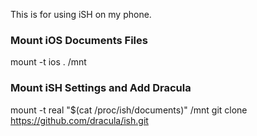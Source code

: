This is for using iSH on my phone. 

### Mount iOS Documents Files
mount -t ios . /mnt

### Mount iSH Settings and Add Dracula

mount -t real "$\(cat /proc/ish/documents\)" /mnt
git clone https://github.com/dracula/ish.git
